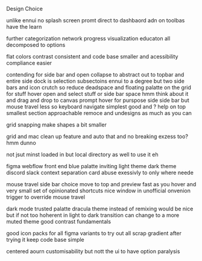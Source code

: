 Design Choice

unlike ennui no splash screen promt direct to dashbaord adn on toolbas have the learn 

further categorization network progress visualization educaton all decomposed to options 

flat colors contrast consistent and code base smaller and acessibility compliance easier

contending for side bar and open collapse to abstract out to topbar and entire side dock is selection subsectoins ennui to a degree but two side bars and icon crutch so reduce deadspace and floating palatte on the grid for stuff hover open and select stuff or side bar space hmm think about it and drag and drop to canvas prompt hover for purspose side side bar but mouse travel less so keyboard navigate simplest good and ? help on top smallest section approachable remoce and undesigns as much as you can

grid snapping make shapes a bit smaller

grid and mac clean up feature and auto that and no breaking exzess too? hmm dunno

not jsut minst loaded in but local directory as well to use it eh

figma
webflow
front end
blue palatte inviting light theme dark theme discord slack context separation
card abuse exessivly to only where neede

mouse travel side bar choice move to top and preview fast as you hover and very small set of opinionated shortcuts nice window in unofficial onvenion trigger to override mouse travel

dark mode trusted palatte dracula theme instead of remixing would be nice but if not too hoherent in light to dark transition can change to a more muted theme good contrast fundamentals

good icon packs for all 
figma variants to try out all
scrap gradient after trying it keep code base simple

centered aourn customisability but nott the ui to have option paralysis

